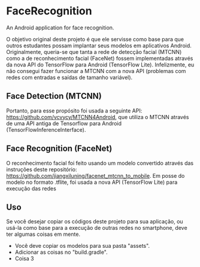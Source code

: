 # FaceRecognition
An Android application for face recognition.

O objetivo original deste projeto é que ele servisse como base para que outros estudantes possam implantar seus modelos em aplicativos Android. Originalmente, queria-se que tanta a rede de detecção facial (MTCNN) como a de reconhecimento facial (FaceNet) fossem implementadas através da nova API do TensorFlow para Android (TensorFlow Lite). Infelizmente, eu não consegui fazer funcionar a MTCNN com a nova API (problemas com redes com entradas e saídas de tamanho variável). 

## Face Detection (MTCNN)
Portanto, para esse propósito foi usada a seguinte API: https://github.com/vcvycy/MTCNN4Android, que utiliza o MTCNN através de uma API antiga de Tensorflow para Android (TensorFlowInferenceInterface).

## Face Recognition (FaceNet)
O reconhecimento facial foi feito usando um modelo convertido através das instruções deste repositório: https://github.com/jiangxiluning/facenet_mtcnn_to_mobile. Em posse do modelo no formato .tflite, foi usada a nova API (TensorFlow Lite) para execução das redes

## Uso
Se você desejar copiar os códigos deste projeto para sua aplicação, ou usá-la como base para a execução de outras redes no smartphone, deve ter algumas coisas em mente.
- Você deve copiar os modelos para sua pasta "assets".
- Adicionar as coisas no "build.gradle". 
- Coisa 3
